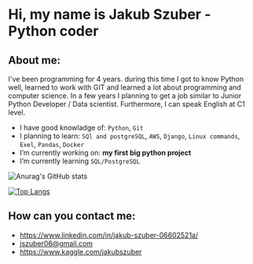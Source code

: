 # Hi, my name is Jakub Szuber - Python coder

## About me:
I've been programming for 4 years. during this time I got to know Python well, learned to work with GIT and learned a lot about programming and computer science. 
In a few years I planning to get a job similar to Junior Python Developer / Data scientist. Furthermore, I can speak English at C1 level.

- I have good knowladge of: `Python`, `Git`
- I planning to learn: `SQl and postgreSQL`, `AWS`, `Django`, `Linux commands`, `Exel`, `Pandas`, `Docker` 
- I’m currently working on: **my first big python project**
- I’m currently learning `SQL/PostgreSQL`

![Anurag's GitHub stats](https://github-readme-stats.vercel.app/api?username=JakubSzuber&show_icons=true&theme=gotham) <!--to change the color to white: true&theme=default-->

[![Top Langs](https://github-readme-stats.vercel.app/api/top-langs/?username=JakubSzuber&layout=compact)](https://github.com/JakubSzuber/github-readme-stats)

## How can you contact me:
- https://www.linkedin.com/in/jakub-szuber-06602521a/
- jszuber06@gmail.com
- https://www.kaggle.com/jakubszuber
